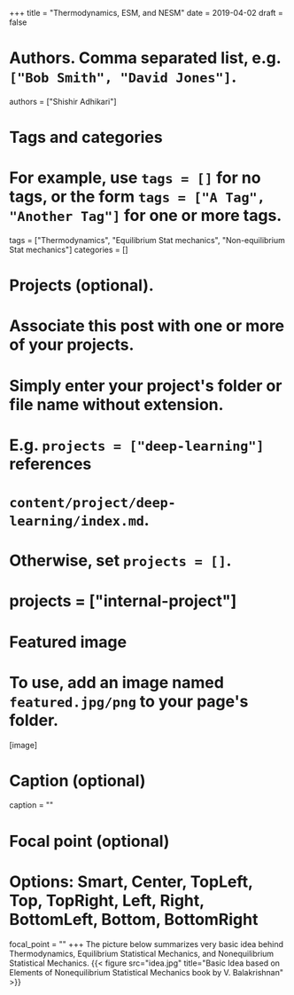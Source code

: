 +++
title = "Thermodynamics, ESM, and NESM"
date = 2019-04-02
draft = false

# Authors. Comma separated list, e.g. `["Bob Smith", "David Jones"]`.
authors = ["Shishir Adhikari"]

# Tags and categories
# For example, use `tags = []` for no tags, or the form `tags = ["A Tag", "Another Tag"]` for one or more tags.
tags = ["Thermodynamics", "Equilibrium Stat mechanics", "Non-equilibrium Stat mechanics"]
categories = []

# Projects (optional).
#   Associate this post with one or more of your projects.
#   Simply enter your project's folder or file name without extension.
#   E.g. `projects = ["deep-learning"]` references
#   `content/project/deep-learning/index.md`.
#   Otherwise, set `projects = []`.
# projects = ["internal-project"]

# Featured image
# To use, add an image named `featured.jpg/png` to your page's folder.
[image]
  # Caption (optional)
  caption = ""

  # Focal point (optional)
  # Options: Smart, Center, TopLeft, Top, TopRight, Left, Right, BottomLeft, Bottom, BottomRight
  focal_point = ""
+++
The picture below summarizes very basic idea behind Thermodynamics, Equilibrium Statistical Mechanics, and Nonequilibrium Statistical Mechanics.
{{< figure src="idea.jpg" title="Basic Idea based on Elements of Nonequilibrium Statistical Mechanics book by V. Balakrishnan" >}}
